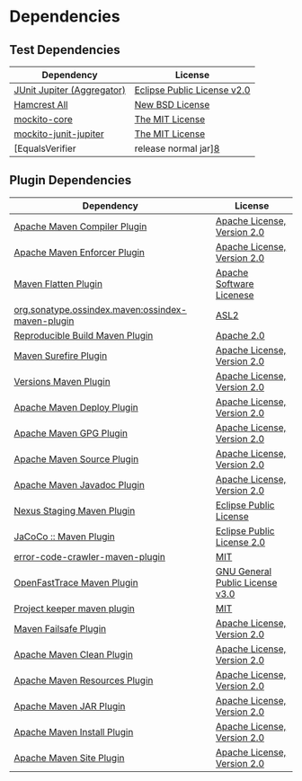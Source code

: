 <!-- @formatter:off -->
# Dependencies

## Test Dependencies

| Dependency                               | License                          |
| ---------------------------------------- | -------------------------------- |
| [JUnit Jupiter (Aggregator)][0]          | [Eclipse Public License v2.0][1] |
| [Hamcrest All][2]                        | [New BSD License][3]             |
| [mockito-core][4]                        | [The MIT License][5]             |
| [mockito-junit-jupiter][4]               | [The MIT License][5]             |
| [EqualsVerifier | release normal jar][8] | [Apache License, Version 2.0][9] |

## Plugin Dependencies

| Dependency                                              | License                               |
| ------------------------------------------------------- | ------------------------------------- |
| [Apache Maven Compiler Plugin][10]                      | [Apache License, Version 2.0][9]      |
| [Apache Maven Enforcer Plugin][12]                      | [Apache License, Version 2.0][9]      |
| [Maven Flatten Plugin][14]                              | [Apache Software Licenese][15]        |
| [org.sonatype.ossindex.maven:ossindex-maven-plugin][16] | [ASL2][15]                            |
| [Reproducible Build Maven Plugin][18]                   | [Apache 2.0][15]                      |
| [Maven Surefire Plugin][20]                             | [Apache License, Version 2.0][9]      |
| [Versions Maven Plugin][22]                             | [Apache License, Version 2.0][9]      |
| [Apache Maven Deploy Plugin][24]                        | [Apache License, Version 2.0][9]      |
| [Apache Maven GPG Plugin][26]                           | [Apache License, Version 2.0][9]      |
| [Apache Maven Source Plugin][28]                        | [Apache License, Version 2.0][9]      |
| [Apache Maven Javadoc Plugin][30]                       | [Apache License, Version 2.0][9]      |
| [Nexus Staging Maven Plugin][32]                        | [Eclipse Public License][33]          |
| [JaCoCo :: Maven Plugin][34]                            | [Eclipse Public License 2.0][35]      |
| [error-code-crawler-maven-plugin][36]                   | [MIT][37]                             |
| [OpenFastTrace Maven Plugin][38]                        | [GNU General Public License v3.0][39] |
| [Project keeper maven plugin][40]                       | [MIT][37]                             |
| [Maven Failsafe Plugin][42]                             | [Apache License, Version 2.0][9]      |
| [Apache Maven Clean Plugin][44]                         | [Apache License, Version 2.0][9]      |
| [Apache Maven Resources Plugin][46]                     | [Apache License, Version 2.0][9]      |
| [Apache Maven JAR Plugin][48]                           | [Apache License, Version 2.0][9]      |
| [Apache Maven Install Plugin][50]                       | [Apache License, Version 2.0][15]     |
| [Apache Maven Site Plugin][52]                          | [Apache License, Version 2.0][9]      |

[40]: https://github.com/exasol/project-keeper

[2]: https://github.com/hamcrest/JavaHamcrest

[15]: http://www.apache.org/licenses/LICENSE-2.0.txt

[20]: https://maven.apache.org/surefire/maven-surefire-plugin/

[32]: http://www.sonatype.com/public-parent/nexus-maven-plugins/nexus-staging/nexus-staging-maven-plugin/

[4]: https://github.com/mockito/mockito

[37]: https://opensource.org/licenses/MIT

[42]: https://maven.apache.org/surefire/maven-failsafe-plugin/

[22]: http://www.mojohaus.org/versions-maven-plugin/

[10]: https://maven.apache.org/plugins/maven-compiler-plugin/

[46]: https://maven.apache.org/plugins/maven-resources-plugin/

[38]: https://github.com/itsallcode/openfasttrace-maven-plugin

[44]: https://maven.apache.org/plugins/maven-clean-plugin/

[35]: https://www.eclipse.org/legal/epl-2.0/

[24]: https://maven.apache.org/plugins/maven-deploy-plugin/

[33]: http://www.eclipse.org/legal/epl-v10.html

[34]: https://www.jacoco.org/jacoco/trunk/doc/maven.html

[5]: https://github.com/mockito/mockito/blob/main/LICENSE

[18]: http://zlika.github.io/reproducible-build-maven-plugin

[52]: https://maven.apache.org/plugins/maven-site-plugin/

[39]: https://www.gnu.org/licenses/gpl-3.0.html

[9]: https://www.apache.org/licenses/LICENSE-2.0.txt

[8]: https://www.jqno.nl/equalsverifier

[12]: https://maven.apache.org/enforcer/maven-enforcer-plugin/

[1]: https://www.eclipse.org/legal/epl-v20.html

[3]: http://www.opensource.org/licenses/bsd-license.php

[50]: http://maven.apache.org/plugins/maven-install-plugin/

[0]: https://junit.org/junit5/

[16]: https://sonatype.github.io/ossindex-maven/maven-plugin/

[26]: https://maven.apache.org/plugins/maven-gpg-plugin/

[14]: https://www.mojohaus.org/flatten-maven-plugin/flatten-maven-plugin

[28]: https://maven.apache.org/plugins/maven-source-plugin/

[30]: https://maven.apache.org/plugins/maven-javadoc-plugin/

[36]: https://github.com/exasol/error-code-crawler-maven-plugin

[48]: https://maven.apache.org/plugins/maven-jar-plugin/
